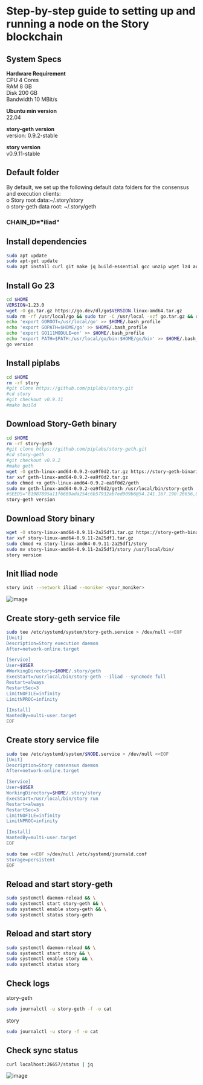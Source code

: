 # Step-by-step guide to setting up and running a node on the Story blockchain

## System Specs   

**Hardware	Requirement**  
CPU	4 Cores  
RAM	8 GB  
Disk	200 GB  
Bandwidth	10 MBit/s  

**Ubuntu min version**  
22.04  

**story-geth version**  
version: 0.9.2-stable  

**story version**  
v0.9.11-stable   

## Default folder
By default, we set up the following default data folders for the consensus and execution clients:   
o	Story root data:~/.story/story  
o	story-geth data root: ~/.story/geth  

### CHAIN_ID="iliad"

## Install dependencies  
```bash
sudo apt update
sudo apt-get update
sudo apt install curl git make jq build-essential gcc unzip wget lz4 aria2 -y
```

## Install Go 23  
```bash
cd $HOME
VERSION=1.23.0
wget -O go.tar.gz https://go.dev/dl/go$VERSION.linux-amd64.tar.gz
sudo rm -rf /usr/local/go && sudo tar -C /usr/local -xzf go.tar.gz && rm go.tar.gz
echo 'export GOROOT=/usr/local/go' >> $HOME/.bash_profile
echo 'export GOPATH=$HOME/go' >> $HOME/.bash_profile
echo 'export GO111MODULE=on' >> $HOME/.bash_profile
echo 'export PATH=$PATH:/usr/local/go/bin:$HOME/go/bin' >> $HOME/.bash_profile && . $HOME/.bash_profile
go version
```

## Install piplabs
```bash
cd $HOME
rm -rf story
#git clone https://github.com/piplabs/story.git
#cd story
#git checkout v0.9.11
#make build
```

## Download Story-Geth binary
```bash
cd $HOME
rm -rf story-geth
#git clone https://github.com/piplabs/story-geth.git
#cd story-geth
#git checkout v0.9.2
#make geth
wget -O geth-linux-amd64-0.9.2-ea9f0d2.tar.gz https://story-geth-binaries.s3.us-west-1.amazonaws.com/geth-public/geth-linux-amd64-0.9.2-ea9f0d2.tar.gz 
tar xvf geth-linux-amd64-0.9.2-ea9f0d2.tar.gz
sudo chmod +x geth-linux-amd64-0.9.2-ea9f0d2/geth
sudo mv geth-linux-amd64-0.9.2-ea9f0d2/geth /usr/local/bin/story-geth
#SEEDS="81987895a11f6689ada254c6b57932ab7ed909b6@54.241.167.190:26656,010fb4de28667725a4fef26cdc7f9452cc34b16d@54.176.175.48:26656,e9b4bc203197b62cc7e6a80a64742e752f4210d5@54.193.250.204:26656,68b9145889e7576b652ca68d985826abd46ad660@18.166.164.232:26656"
story-geth version
```

## Download Story binary
```bash
wget -O story-linux-amd64-0.9.11-2a25df1.tar.gz https://story-geth-binaries.s3.us-west-1.amazonaws.com/story-public/story-linux-amd64-0.9.11-2a25df1.tar.gz
tar xvf story-linux-amd64-0.9.11-2a25df1.tar.gz
sudo chmod +x story-linux-amd64-0.9.11-2a25df1/story
sudo mv story-linux-amd64-0.9.11-2a25df1/story /usr/local/bin/
story version
```

## Init Iliad node  
```bash
story init --network iliad --moniker <your_moniker>
```
![image](https://github.com/user-attachments/assets/c9e49230-4c08-407f-a564-a2fe17d596b1)

## Create story-geth service file  
```bash
sudo tee /etc/systemd/system/story-geth.service > /dev/null <<EOF  
[Unit]
Description=Story execution daemon
After=network-online.target

[Service]
User=$USER
#WorkingDirectory=$HOME/.story/geth
ExecStart=/usr/local/bin/story-geth --iliad --syncmode full
Restart=always
RestartSec=3
LimitNOFILE=infinity
LimitNPROC=infinity

[Install]
WantedBy=multi-user.target
EOF
```

## Create story service file  
```bash
sudo tee /etc/systemd/system/$NODE.service > /dev/null <<EOF  
[Unit]
Description=Story consensus daemon
After=network-online.target

[Service]
User=$USER
WorkingDirectory=$HOME/.story/story
ExecStart=/usr/local/bin/story run
Restart=always
RestartSec=3
LimitNOFILE=infinity
LimitNPROC=infinity

[Install]
WantedBy=multi-user.target
EOF

sudo tee <<EOF >/dev/null /etc/systemd/journald.conf
Storage=persistent
EOF
```

## Reload and start story-geth   
```bash
sudo systemctl daemon-reload && \
sudo systemctl start story-geth && \
sudo systemctl enable story-geth && \
sudo systemctl status story-geth
```

## Reload and start story    
```bash
sudo systemctl daemon-reload && \
sudo systemctl start story && \
sudo systemctl enable story && \
sudo systemctl status story
```

## Check logs  
story-geth  
```bash
sudo journalctl -u story-geth -f -o cat
```
story   
```bash
sudo journalctl -u story -f -o cat
```

## Check sync status
```bash
curl localhost:26657/status | jq
```
![image](https://github.com/user-attachments/assets/0b6be018-522a-4aab-ac4d-57f0572505e3)




